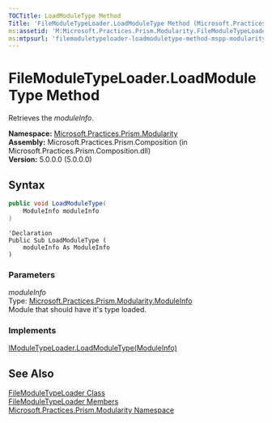 ```yaml
---
TOCTitle: LoadModuleType Method
Title: 'FileModuleTypeLoader.LoadModuleType Method (Microsoft.Practices.Prism.Modularity)'
ms:assetid: 'M:Microsoft.Practices.Prism.Modularity.FileModuleTypeLoader.LoadModuleType(Microsoft.Practices.Prism.Modularity.ModuleInfo)'
ms:mtpsurl: 'filemoduletypeloader-loadmoduletype-method-mspp-modularity.md'
---
```


# FileModuleTypeLoader.LoadModuleType Method

Retrieves the *moduleInfo*.

**Namespace:** [Microsoft.Practices.Prism.Modularity](/patterns-practices/reference/mspp-modularity-namespace)  
**Assembly:** Microsoft.Practices.Prism.Composition (in Microsoft.Practices.Prism.Composition.dll)  
**Version:** 5.0.0.0 (5.0.0.0)

## Syntax

```C#
public void LoadModuleType(
	ModuleInfo moduleInfo
)
```

```VB
'Declaration
Public Sub LoadModuleType ( 
	moduleInfo As ModuleInfo
)
```

### Parameters

*moduleInfo*  
Type: [Microsoft.Practices.Prism.Modularity.ModuleInfo](/patterns-practices/reference/moduleinfo-class-mspp-modularity)  
Module that should have it's type loaded.

### Implements

[IModuleTypeLoader.LoadModuleType(ModuleInfo)](/patterns-practices/reference/imoduletypeloader-loadmoduletype-method-mspp-modularity)

## See Also

[FileModuleTypeLoader Class](/patterns-practices/reference/filemoduletypeloader-class-mspp-modularity)  
[FileModuleTypeLoader Members](/patterns-practices/reference/filemoduletypeloader-members-mspp-modularity)    
[Microsoft.Practices.Prism.Modularity Namespace](/patterns-practices/reference/mspp-modularity-namespace)  

